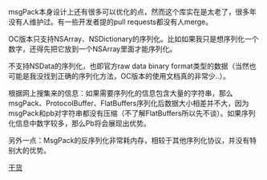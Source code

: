 msgPack本身设计上还有很多可以优化的点，然而这个库实在是太老了，很多年没有人维护过。有一些开发者提的pull requests都没有人merge。

OC版本只支持NSArray、NSDictionary的序列化。比如如果我只是想序列化一个数字，还得先把它放到一个NSArray里面才能序列化。

不支持NSData的序列化，也即官方raw data binary format类型的数据（当然也可能是我没找到正确的序列化方法，OC版本的使用文档真的非常少..）。

根据网上搜集来的信息：如果需要序列化的信息包含大量的字符串，那么msgPack、ProtocolBuffer、FlatBuffers序列化后数据大小相差并不大，因为msgPack和pb对字符串都没有压缩（不了解FlatBuffers所以先不谈）。如果序列化信息中数字较多，那么Pb将会展现出优势。

另外一点：MsgPack的反序列化非常耗内存，相较于其他序列化协议，并没有特别大的优势。

[干货](http://www.cocoachina.com/ios/20180226/22353.html)
